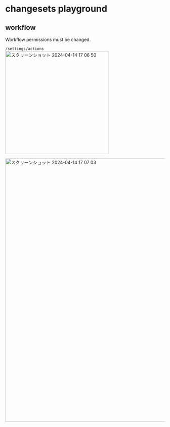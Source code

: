 # changesets playground

## workflow

Workflow permissions must be changed.

`/settings/actions`  
<img width="326" alt="スクリーンショット 2024-04-14 17 06 50" src="https://github.com/kokoe/changesets-playground/assets/1814550/8416ce61-d6d3-402e-96d7-bb3943a20f93">

<img width="834" alt="スクリーンショット 2024-04-14 17 07 03" src="https://github.com/kokoe/changesets-playground/assets/1814550/80ce8779-0a8b-46c1-b68b-c0df336bb957">
